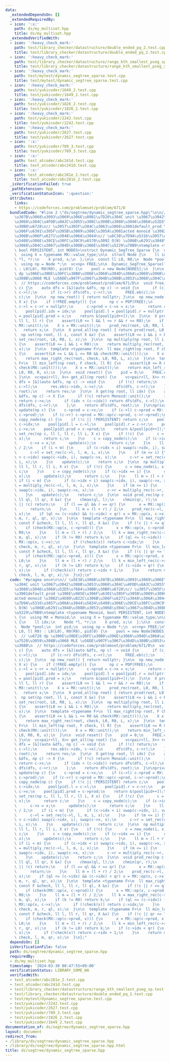 ```yaml
---
data:
  _extendedDependsOn: []
  _extendedRequiredBy:
  - icon: ':x:'
    path: ds/my_multiset.hpp
    title: ds/my_multiset.hpp
  _extendedVerifiedWith:
  - icon: ':heavy_check_mark:'
    path: test/library_checker/datastructure/double_ended_pq_2.test.cpp
    title: test/library_checker/datastructure/double_ended_pq_2.test.cpp
  - icon: ':heavy_check_mark:'
    path: test/library_checker/datastructure/range_kth_smallest_pseg_sp.test.cpp
    title: test/library_checker/datastructure/range_kth_smallest_pseg_sp.test.cpp
  - icon: ':heavy_check_mark:'
    path: test/mytest/dynamic_segtree_sparse.test.cpp
    title: test/mytest/dynamic_segtree_sparse.test.cpp
  - icon: ':heavy_check_mark:'
    path: test/yukicoder/1649_2.test.cpp
    title: test/yukicoder/1649_2.test.cpp
  - icon: ':heavy_check_mark:'
    path: test/yukicoder/1826_2.test.cpp
    title: test/yukicoder/1826_2.test.cpp
  - icon: ':heavy_check_mark:'
    path: test/yukicoder/2242.test.cpp
    title: test/yukicoder/2242.test.cpp
  - icon: ':heavy_check_mark:'
    path: test/yukicoder/2627.test.cpp
    title: test/yukicoder/2627.test.cpp
  - icon: ':x:'
    path: test/yukicoder/789_3.test.cpp
    title: test/yukicoder/789_3.test.cpp
  - icon: ':x:'
    path: test_atcoder/abc241d.test.cpp
    title: test_atcoder/abc241d.test.cpp
  - icon: ':x:'
    path: test_atcoder/abc281e_2.test.cpp
    title: test_atcoder/abc281e_2.test.cpp
  _isVerificationFailed: true
  _pathExtension: hpp
  _verificationStatusIcon: ':question:'
  attributes:
    links:
    - https://codeforces.com/problemset/problem/671/D
  bundledCode: "#line 2 \"ds/segtree/dynamic_segtree_sparse.hpp\"\n\n// \u5E38\u306B\
    \u307B\u3068\u3093\u3069\u306E\u8981\u7D20\u304C unit \u3067\u3042\u308B\u3053\
    \u3068\u304C\u4FDD\u8A3C\u3055\u308C\u308B\u3088\u3046\u306A\u52D5\u7684\u30BB\
    \u30B0\u6728\n// \u3057\u305F\u304C\u3063\u3066\u3001default_prod \u306E\u985E\
    \u306F\u6301\u305F\u305B\u3089\u308C\u305A\u3001acted monoid \u3082\u4E00\u822C\
    \u306B\u306F\u6271\u3048\u306A\u3044\n// \u6C38\u7D9A\u5316\u3057\u306A\u3044\u5834\
    \u5408\u306E\u30CE\u30FC\u30C9\u6570\u3092 O(N) \u306B\u6291\u3048\u308B\u3053\
    \u3068\u304C\u3067\u304D\u308B\u306E\u304C\u5229\u70B9\ntemplate <typename Monoid,\
    \ bool PERSISTENT, int NODES>\nstruct Dynamic_SegTree_Sparse {\n  using MX = Monoid;\n\
    \  using X = typename MX::value_type;\n\n  struct Node {\n    ll idx;\n    Node\
    \ *l, *r;\n    X prod, x;\n  };\n\n  const ll L0, R0;\n  Node *pool;\n  int pid;\n\
    \  using np = Node *;\n  vc<np> FREE;\n\n  Dynamic_SegTree_Sparse(ll L0, ll R0)\
    \ : L0(L0), R0(R0), pid(0) {\n    pool = new Node[NODES];\n  }\n\n  // \u6728\
    \ dp \u306E\u30DE\u30FC\u30B8\u306E\u3068\u304D\u306A\u3069\u306B\u4F7F\u7528\u3059\
    \u308B\u3068 MLE \u56DE\u907F\u3067\u304D\u308B\u3053\u3068\u304C\u3042\u308B\n\
    \  // https://codeforces.com/problemset/problem/671/D\n  void free_subtree(np\
    \ c) {\n    auto dfs = [&](auto &dfs, np c) -> void {\n      if (c->l) dfs(dfs,\
    \ c->l);\n      if (c->r) dfs(dfs, c->r);\n      FREE.eb(c);\n    };\n    dfs(dfs,\
    \ c);\n  }\n\n  np new_root() { return nullptr; }\n\n  np new_node(ll idx, const\
    \ X x) {\n    if (!FREE.empty()) {\n      np c = POP(FREE);\n      c->idx = idx,\
    \ c->l = c->r = nullptr;\n      c->prod = c->x = x;\n      return c;\n    }\n\
    \    pool[pid].idx = idx;\n    pool[pid].l = pool[pid].r = nullptr;\n    pool[pid].x\
    \ = pool[pid].prod = x;\n    return &(pool[pid++]);\n  }\n\n  X prod(np root,\
    \ ll l, ll r) {\n    assert(L0 <= l && l <= r && r <= R0);\n    if (l == r) return\
    \ MX::unit();\n    X x = MX::unit();\n    prod_rec(root, L0, R0, l, r, x);\n \
    \   return x;\n  }\n\n  X prod_all(np root) { return prod(root, L0, R0); }\n\n\
    \  np set(np root, ll i, const X &x) {\n    assert(L0 <= i && i < R0);\n    return\
    \ set_rec(root, L0, R0, i, x);\n  }\n\n  np multiply(np root, ll i, const X &x)\
    \ {\n    assert(L0 <= i && i < R0);\n    return multiply_rec(root, L0, R0, i,\
    \ x);\n  }\n\n  template <typename F>\n  ll max_right(np root, F check, ll L)\
    \ {\n    assert(L0 <= L && L <= R0 && check(MX::unit()));\n    X x = MX::unit();\n\
    \    return max_right_rec(root, check, L0, R0, L, x);\n  }\n\n  template <typename\
    \ F>\n  ll min_left(np root, F check, ll R) {\n    assert(L0 <= R && R <= R0 &&\
    \ check(MX::unit()));\n    X x = MX::unit();\n    return min_left_rec(root, check,\
    \ L0, R0, R, x);\n  }\n\n  void reset() {\n    pid = 0;\n    FREE.clear();\n \
    \ }\n\n  vc<pair<ll, X>> get_all(np root) {\n    vc<pair<ll, X>> res;\n    auto\
    \ dfs = [&](auto &dfs, np c) -> void {\n      if (!c) return;\n      dfs(dfs,\
    \ c->l);\n      res.eb(c->idx, c->x);\n      dfs(dfs, c->r);\n    };\n    dfs(dfs,\
    \ root);\n    return res;\n  }\n\n  X get(np root, ll idx) {\n    auto dfs = [&](auto\
    \ &dfs, np c) -> X {\n      if (!c) return Monoid::unit();\n      if (idx == c->idx)\
    \ return c->x;\n      if (idx < (c->idx)) return dfs(dfs, c->l);\n      return\
    \ dfs(dfs, c->r);\n    };\n    return dfs(dfs, root);\n  }\n\nprivate:\n  void\
    \ update(np c) {\n    c->prod = c->x;\n    if (c->l) c->prod = MX::op(c->l->prod,\
    \ c->prod);\n    if (c->r) c->prod = MX::op(c->prod, c->r->prod);\n  }\n\n  np\
    \ copy_node(np c) {\n    if (!c || !PERSISTENT) return c;\n    pool[pid].idx =\
    \ c->idx;\n    pool[pid].l = c->l;\n    pool[pid].r = c->r;\n    pool[pid].x =\
    \ c->x;\n    pool[pid].prod = c->prod;\n    return &(pool[pid++]);\n  }\n\n  np\
    \ set_rec(np c, ll l, ll r, ll i, X x) {\n    if (!c) {\n      c = new_node(i,\
    \ x);\n      return c;\n    }\n    c = copy_node(c);\n    if (c->idx == i) {\n\
    \      c->x = x;\n      update(c);\n      return c;\n    }\n    ll m = (l + r)\
    \ / 2;\n    if (i < m) {\n      if (c->idx < i) swap(c->idx, i), swap(c->x, x);\n\
    \      c->l = set_rec(c->l, l, m, i, x);\n    }\n    if (m <= i) {\n      if (i\
    \ < c->idx) swap(c->idx, i), swap(c->x, x);\n      c->r = set_rec(c->r, m, r,\
    \ i, x);\n    }\n    update(c);\n    return c;\n  }\n\n  np multiply_rec(np c,\
    \ ll l, ll r, ll i, X x) {\n    if (!c) {\n      c = new_node(i, x);\n      return\
    \ c;\n    }\n    c = copy_node(c);\n    if (c->idx == i) {\n      c->x = MX::op(c->x,\
    \ x);\n      update(c);\n      return c;\n    }\n    ll m = (l + r) / 2;\n   \
    \ if (i < m) {\n      if (c->idx < i) swap(c->idx, i), swap(c->x, x);\n      c->l\
    \ = multiply_rec(c->l, l, m, i, x);\n    }\n    if (m <= i) {\n      if (i < c->idx)\
    \ swap(c->idx, i), swap(c->x, x);\n      c->r = multiply_rec(c->r, m, r, i, x);\n\
    \    }\n    update(c);\n    return c;\n  }\n\n  void prod_rec(np c, ll l, ll r,\
    \ ll ql, ll qr, X &x) {\n    chmax(ql, l);\n    chmin(qr, r);\n    if (ql >= qr\
    \ || !c) return;\n    if (l == ql && r == qr) {\n      x = MX::op(x, c->prod);\n\
    \      return;\n    }\n    ll m = (l + r) / 2;\n    prod_rec(c->l, l, m, ql, qr,\
    \ x);\n    if (ql <= (c->idx) && (c->idx) < qr) x = MX::op(x, c->x);\n    prod_rec(c->r,\
    \ m, r, ql, qr, x);\n  }\n\n  template <typename F>\n  ll max_right_rec(np c,\
    \ const F &check, ll l, ll r, ll ql, X &x) {\n    if (!c || r <= ql) return R0;\n\
    \    if (check(MX::op(x, c->prod))) {\n      x = MX::op(x, c->prod);\n      return\
    \ R0;\n    }\n    ll m = (l + r) / 2;\n    ll k = max_right_rec(c->l, check, l,\
    \ m, ql, x);\n    if (k != R0) return k;\n    if (ql <= (c->idx)) {\n      x =\
    \ MX::op(x, c->x);\n      if (!check(x)) return c->idx;\n    }\n    return max_right_rec(c->r,\
    \ check, m, r, ql, x);\n  }\n\n  template <typename F>\n  ll min_left_rec(np c,\
    \ const F &check, ll l, ll r, ll qr, X &x) {\n    if (!c || qr <= l) return L0;\n\
    \    if (check(MX::op(c->prod, x))) {\n      x = MX::op(c->prod, x);\n      return\
    \ L0;\n    }\n    ll m = (l + r) / 2;\n    ll k = min_left_rec(c->r, check, m,\
    \ r, qr, x);\n    if (k != L0) return k;\n    if (c->idx < qr) {\n      x = MX::op(c->x,\
    \ x);\n      if (!check(x)) return c->idx + 1;\n    }\n    return min_left_rec(c->l,\
    \ check, l, m, qr, x);\n  }\n};\n"
  code: "#pragma once\n\n// \u5E38\u306B\u307B\u3068\u3093\u3069\u306E\u8981\u7D20\
    \u304C unit \u3067\u3042\u308B\u3053\u3068\u304C\u4FDD\u8A3C\u3055\u308C\u308B\
    \u3088\u3046\u306A\u52D5\u7684\u30BB\u30B0\u6728\n// \u3057\u305F\u304C\u3063\u3066\
    \u3001default_prod \u306E\u985E\u306F\u6301\u305F\u305B\u3089\u308C\u305A\u3001\
    acted monoid \u3082\u4E00\u822C\u306B\u306F\u6271\u3048\u306A\u3044\n// \u6C38\
    \u7D9A\u5316\u3057\u306A\u3044\u5834\u5408\u306E\u30CE\u30FC\u30C9\u6570\u3092\
    \ O(N) \u306B\u6291\u3048\u308B\u3053\u3068\u304C\u3067\u304D\u308B\u306E\u304C\
    \u5229\u70B9\ntemplate <typename Monoid, bool PERSISTENT, int NODES>\nstruct Dynamic_SegTree_Sparse\
    \ {\n  using MX = Monoid;\n  using X = typename MX::value_type;\n\n  struct Node\
    \ {\n    ll idx;\n    Node *l, *r;\n    X prod, x;\n  };\n\n  const ll L0, R0;\n\
    \  Node *pool;\n  int pid;\n  using np = Node *;\n  vc<np> FREE;\n\n  Dynamic_SegTree_Sparse(ll\
    \ L0, ll R0) : L0(L0), R0(R0), pid(0) {\n    pool = new Node[NODES];\n  }\n\n\
    \  // \u6728 dp \u306E\u30DE\u30FC\u30B8\u306E\u3068\u304D\u306A\u3069\u306B\u4F7F\
    \u7528\u3059\u308B\u3068 MLE \u56DE\u907F\u3067\u304D\u308B\u3053\u3068\u304C\u3042\
    \u308B\n  // https://codeforces.com/problemset/problem/671/D\n  void free_subtree(np\
    \ c) {\n    auto dfs = [&](auto &dfs, np c) -> void {\n      if (c->l) dfs(dfs,\
    \ c->l);\n      if (c->r) dfs(dfs, c->r);\n      FREE.eb(c);\n    };\n    dfs(dfs,\
    \ c);\n  }\n\n  np new_root() { return nullptr; }\n\n  np new_node(ll idx, const\
    \ X x) {\n    if (!FREE.empty()) {\n      np c = POP(FREE);\n      c->idx = idx,\
    \ c->l = c->r = nullptr;\n      c->prod = c->x = x;\n      return c;\n    }\n\
    \    pool[pid].idx = idx;\n    pool[pid].l = pool[pid].r = nullptr;\n    pool[pid].x\
    \ = pool[pid].prod = x;\n    return &(pool[pid++]);\n  }\n\n  X prod(np root,\
    \ ll l, ll r) {\n    assert(L0 <= l && l <= r && r <= R0);\n    if (l == r) return\
    \ MX::unit();\n    X x = MX::unit();\n    prod_rec(root, L0, R0, l, r, x);\n \
    \   return x;\n  }\n\n  X prod_all(np root) { return prod(root, L0, R0); }\n\n\
    \  np set(np root, ll i, const X &x) {\n    assert(L0 <= i && i < R0);\n    return\
    \ set_rec(root, L0, R0, i, x);\n  }\n\n  np multiply(np root, ll i, const X &x)\
    \ {\n    assert(L0 <= i && i < R0);\n    return multiply_rec(root, L0, R0, i,\
    \ x);\n  }\n\n  template <typename F>\n  ll max_right(np root, F check, ll L)\
    \ {\n    assert(L0 <= L && L <= R0 && check(MX::unit()));\n    X x = MX::unit();\n\
    \    return max_right_rec(root, check, L0, R0, L, x);\n  }\n\n  template <typename\
    \ F>\n  ll min_left(np root, F check, ll R) {\n    assert(L0 <= R && R <= R0 &&\
    \ check(MX::unit()));\n    X x = MX::unit();\n    return min_left_rec(root, check,\
    \ L0, R0, R, x);\n  }\n\n  void reset() {\n    pid = 0;\n    FREE.clear();\n \
    \ }\n\n  vc<pair<ll, X>> get_all(np root) {\n    vc<pair<ll, X>> res;\n    auto\
    \ dfs = [&](auto &dfs, np c) -> void {\n      if (!c) return;\n      dfs(dfs,\
    \ c->l);\n      res.eb(c->idx, c->x);\n      dfs(dfs, c->r);\n    };\n    dfs(dfs,\
    \ root);\n    return res;\n  }\n\n  X get(np root, ll idx) {\n    auto dfs = [&](auto\
    \ &dfs, np c) -> X {\n      if (!c) return Monoid::unit();\n      if (idx == c->idx)\
    \ return c->x;\n      if (idx < (c->idx)) return dfs(dfs, c->l);\n      return\
    \ dfs(dfs, c->r);\n    };\n    return dfs(dfs, root);\n  }\n\nprivate:\n  void\
    \ update(np c) {\n    c->prod = c->x;\n    if (c->l) c->prod = MX::op(c->l->prod,\
    \ c->prod);\n    if (c->r) c->prod = MX::op(c->prod, c->r->prod);\n  }\n\n  np\
    \ copy_node(np c) {\n    if (!c || !PERSISTENT) return c;\n    pool[pid].idx =\
    \ c->idx;\n    pool[pid].l = c->l;\n    pool[pid].r = c->r;\n    pool[pid].x =\
    \ c->x;\n    pool[pid].prod = c->prod;\n    return &(pool[pid++]);\n  }\n\n  np\
    \ set_rec(np c, ll l, ll r, ll i, X x) {\n    if (!c) {\n      c = new_node(i,\
    \ x);\n      return c;\n    }\n    c = copy_node(c);\n    if (c->idx == i) {\n\
    \      c->x = x;\n      update(c);\n      return c;\n    }\n    ll m = (l + r)\
    \ / 2;\n    if (i < m) {\n      if (c->idx < i) swap(c->idx, i), swap(c->x, x);\n\
    \      c->l = set_rec(c->l, l, m, i, x);\n    }\n    if (m <= i) {\n      if (i\
    \ < c->idx) swap(c->idx, i), swap(c->x, x);\n      c->r = set_rec(c->r, m, r,\
    \ i, x);\n    }\n    update(c);\n    return c;\n  }\n\n  np multiply_rec(np c,\
    \ ll l, ll r, ll i, X x) {\n    if (!c) {\n      c = new_node(i, x);\n      return\
    \ c;\n    }\n    c = copy_node(c);\n    if (c->idx == i) {\n      c->x = MX::op(c->x,\
    \ x);\n      update(c);\n      return c;\n    }\n    ll m = (l + r) / 2;\n   \
    \ if (i < m) {\n      if (c->idx < i) swap(c->idx, i), swap(c->x, x);\n      c->l\
    \ = multiply_rec(c->l, l, m, i, x);\n    }\n    if (m <= i) {\n      if (i < c->idx)\
    \ swap(c->idx, i), swap(c->x, x);\n      c->r = multiply_rec(c->r, m, r, i, x);\n\
    \    }\n    update(c);\n    return c;\n  }\n\n  void prod_rec(np c, ll l, ll r,\
    \ ll ql, ll qr, X &x) {\n    chmax(ql, l);\n    chmin(qr, r);\n    if (ql >= qr\
    \ || !c) return;\n    if (l == ql && r == qr) {\n      x = MX::op(x, c->prod);\n\
    \      return;\n    }\n    ll m = (l + r) / 2;\n    prod_rec(c->l, l, m, ql, qr,\
    \ x);\n    if (ql <= (c->idx) && (c->idx) < qr) x = MX::op(x, c->x);\n    prod_rec(c->r,\
    \ m, r, ql, qr, x);\n  }\n\n  template <typename F>\n  ll max_right_rec(np c,\
    \ const F &check, ll l, ll r, ll ql, X &x) {\n    if (!c || r <= ql) return R0;\n\
    \    if (check(MX::op(x, c->prod))) {\n      x = MX::op(x, c->prod);\n      return\
    \ R0;\n    }\n    ll m = (l + r) / 2;\n    ll k = max_right_rec(c->l, check, l,\
    \ m, ql, x);\n    if (k != R0) return k;\n    if (ql <= (c->idx)) {\n      x =\
    \ MX::op(x, c->x);\n      if (!check(x)) return c->idx;\n    }\n    return max_right_rec(c->r,\
    \ check, m, r, ql, x);\n  }\n\n  template <typename F>\n  ll min_left_rec(np c,\
    \ const F &check, ll l, ll r, ll qr, X &x) {\n    if (!c || qr <= l) return L0;\n\
    \    if (check(MX::op(c->prod, x))) {\n      x = MX::op(c->prod, x);\n      return\
    \ L0;\n    }\n    ll m = (l + r) / 2;\n    ll k = min_left_rec(c->r, check, m,\
    \ r, qr, x);\n    if (k != L0) return k;\n    if (c->idx < qr) {\n      x = MX::op(c->x,\
    \ x);\n      if (!check(x)) return c->idx + 1;\n    }\n    return min_left_rec(c->l,\
    \ check, l, m, qr, x);\n  }\n};"
  dependsOn: []
  isVerificationFile: false
  path: ds/segtree/dynamic_segtree_sparse.hpp
  requiredBy:
  - ds/my_multiset.hpp
  timestamp: '2024-03-30 00:47:55+09:00'
  verificationStatus: LIBRARY_SOME_WA
  verifiedWith:
  - test_atcoder/abc281e_2.test.cpp
  - test_atcoder/abc241d.test.cpp
  - test/library_checker/datastructure/range_kth_smallest_pseg_sp.test.cpp
  - test/library_checker/datastructure/double_ended_pq_2.test.cpp
  - test/mytest/dynamic_segtree_sparse.test.cpp
  - test/yukicoder/2242.test.cpp
  - test/yukicoder/2627.test.cpp
  - test/yukicoder/789_3.test.cpp
  - test/yukicoder/1826_2.test.cpp
  - test/yukicoder/1649_2.test.cpp
documentation_of: ds/segtree/dynamic_segtree_sparse.hpp
layout: document
redirect_from:
- /library/ds/segtree/dynamic_segtree_sparse.hpp
- /library/ds/segtree/dynamic_segtree_sparse.hpp.html
title: ds/segtree/dynamic_segtree_sparse.hpp
---
```

